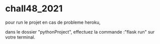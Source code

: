 # chall48_2021


pour run le projet en cas de probleme heroku,

dans le dossier "pythonProject", effectuez la commande :"flask run" sur votre terminal.

